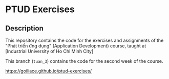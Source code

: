 # PTUD Exercises

## Description

This repository contains the code for the exercises and assignments of the "Phát triển ứng dụng" (Application Development) course, taught at [Industrial University of Ho Chi Minh City]

This branch (`tuan_3`) contains the code for the second week of the course.

https://goiliace.github.io/ptud-exercises/
